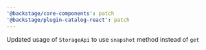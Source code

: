 ```yaml
---
'@backstage/core-components': patch
'@backstage/plugin-catalog-react': patch
---
```


Updated usage of `StorageApi` to use `snapshot` method instead of `get`
